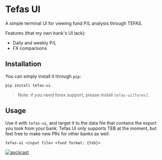 # Tefas UI

A simple terminal UI for viewing fund P/L analysis through TEFAS.

Features (that my own bank's UI lack):
- Daily and weekly P/L
- FX comparisons

## Installation

You can simply install it through `pip`:

```
pip install tefas-ui
```

> Note: if you need forex support, please install `tefas-ui[forex]`.

## Usage

Use it with `tefas-ui`, and target it to the data file that contains the
export you took from your bank. Tefas UI only supports TEB at the moment,
but feel free to make new PRs for other banks as well.

```
tefas-ui <input file> <fund format: {teb}>
```

[![asciicast](https://asciinema.org/a/3rPBpZWufrcnYMVxk3SmSMC2J.svg)](https://asciinema.org/a/3rPBpZWufrcnYMVxk3SmSMC2J)
